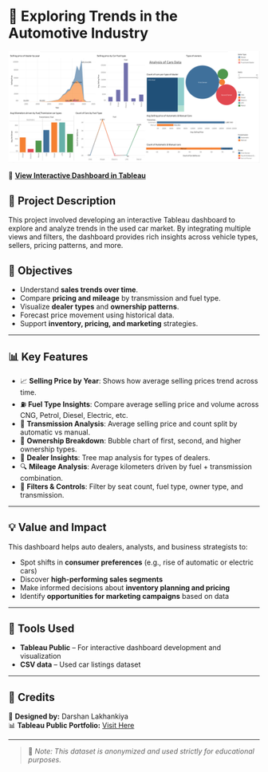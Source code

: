 
# 🚗 Exploring Trends in the Automotive Industry

![Dashboard Preview](./Automative_trend.JPG)

🔗 **[View Interactive Dashboard in Tableau](https://public.tableau.com/app/profile/darshan.lakhankiya/viz/ExploringTrendsintheAutomotiveIndustry_17494124918290/Dashboard1)**

## 📌 Project Description

This project involved developing an interactive Tableau dashboard to explore and analyze trends in the used car market. By integrating multiple views and filters, the dashboard provides rich insights across vehicle types, sellers, pricing patterns, and more.

## 🎯 Objectives

- Understand **sales trends over time**.
- Compare **pricing and mileage** by transmission and fuel type.
- Visualize **dealer types** and **ownership patterns**.
- Forecast price movement using historical data.
- Support **inventory, pricing, and marketing** strategies.

---

## 📊 Key Features

- 📈 **Selling Price by Year**: Shows how average selling prices trend across time.
- ⛽ **Fuel Type Insights**: Compare average selling price and volume across CNG, Petrol, Diesel, Electric, etc.
- 🔄 **Transmission Analysis**: Average selling price and count split by automatic vs manual.
- 👤 **Ownership Breakdown**: Bubble chart of first, second, and higher ownership types.
- 🧭 **Dealer Insights**: Tree map analysis for types of dealers.
- 🔍 **Mileage Analysis**: Average kilometers driven by fuel + transmission combination.
- 🧮 **Filters & Controls**: Filter by seat count, fuel type, owner type, and transmission.

---

## 💡 Value and Impact

This dashboard helps auto dealers, analysts, and business strategists to:

- Spot shifts in **consumer preferences** (e.g., rise of automatic or electric cars)
- Discover **high-performing sales segments**
- Make informed decisions about **inventory planning and pricing**
- Identify **opportunities for marketing campaigns** based on data

---

## 📎 Tools Used

- **Tableau Public** – For interactive dashboard development and visualization
- **CSV data** – Used car listings dataset

---

## 🧾 Credits

📍 **Designed by:** Darshan Lakhankiya  
📊 **Tableau Public Portfolio:** [Visit Here](https://public.tableau.com/app/profile/darshan.lakhankiya)

---

> 📢 _Note: This dataset is anonymized and used strictly for educational purposes._


